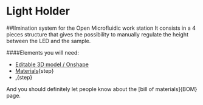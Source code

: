 # Light Holder

##Ilmination system for the Open Microfluidic work station
It consists in a 4 pieces structure that gives the possibility to manually regulate the height between the LED and the sample. 


####Elements you will need:

* [Editable 3D model / Onshape](https://cad.onshape.com/documents/56f3731ad1d54872e3d730b5/w/79a6f9b65ec1b22fe0bc7f1a/e/9b33db482eef50f637e40fba?renderMode=0&uiState=6439a3d6672a535a54051814)
* [Materials](testpage1.md){step}
* [.](testpage2.md){step}

And you should definitely let people know about the [bill of materials]{BOM} page.